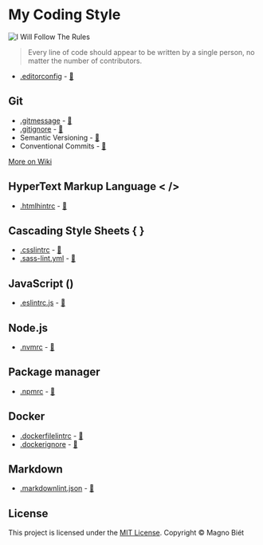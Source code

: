 # My Coding Style

![I Will Follow The Rules](https://image.ibb.co/mkdvdR/i_will_follow_the_rules.jpg)

> Every line of code should appear to be written by a single person, no matter the number of contributors.

- [.editorconfig](.editorconfig) - [:link:](http://editorconfig.org/)

## Git

- [.gitmessage](.gitmessage) - [:link:](https://chris.beams.io/posts/git-commit/)
- [.gitignore](.gitignore) - [:link:](https://www.gitignore.io/)
- Semantic Versioning - [:link:](http://semver.org/)
- Conventional Commits - [:link:](https://www.conventionalcommits.org/)

[More on Wiki](https://github.com/magnobiet/my-coding-style/wiki/Git-styleguide)

## HyperText Markup Language < />

- [.htmlhintrc](.htmlhintrc) - [:link:](https://github.com/yaniswang/HTMLHint/wiki/Rules)

## Cascading Style Sheets { }

- [.csslintrc](.csslintrc) - [:link:](https://github.com/CSSLint/csslint/wiki/Rules-by-ID)
- [.sass-lint.yml](.sass-lint.yml) - [:link:](https://github.com/sasstools/sass-lint/tree/master/docs/rules)

## JavaScript ()

- [.eslintrc.js](.eslintrc.js) - [:link:](http://eslint.org/docs/user-guide/configuring#using-configuration-files)

## Node.js

- [.nvmrc](.nvmrc) - [:link:](https://github.com/creationix/nvm#nvmrc)

## Package manager

- [.npmrc](.npmrc) - [:link:](https://docs.npmjs.com/files/npmrc)

## Docker

- [.dockerfilelintrc](.dockerfilelintrc) - [:link:](https://github.com/replicatedhq/dockerfilelint)
- [.dockerignore](.dockerignore) - [:link:](https://docs.docker.com/engine/reference/builder/#dockerignore-file)

## Markdown

- [.markdownlint.json](.markdownlint.json) - [:link:](https://github.com/DavidAnson/markdownlint#rules--aliases)

## License

This project is licensed under the [MIT License](https://magno.mit-license.org/2016). Copyright © Magno Biét

